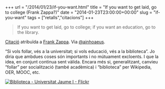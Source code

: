 +++
url = "/2014/01/23/if-you-want.html"
title = "If you want to get laid, go to college (Frank Zappa?)"
date = "2014-01-23T23:00:00+00:00"
slug = "if-you-want"
tags = ["retalls","citacions"]
+++

> If you want to get laid, go to college; if you want an education, go to the library.

[Citació](http://www.barrypopik.com/index.php/new_york_city/entry/if_you_want_to_get_laid_go_to_college_if_you_want_an_education_go_to_the_li/) atribuïda a [Frank Zappa](https://en.wikipedia.org/wiki/Frank_Zappa). Via [@ainhoaeus](https://twitter.com/ainhoaeus/status/426040151941582848).

“Si vols follar, vés a la universitat; si vols educació, vés a la biblioteca”. Jo diria que ambdues coses són importants i no mútuament excloents. I que la idea, en conjunt continua sent vàlida. Encara més si, generalitzant, canvieu “follar” per socialització (també acadèmica) i “biblioteca” per Wikipedia, OER, MOOC, etc.

<a href="http://www.flickr.com/photos/universitatjaumei/5404043659/" title="Biblioteca - Universitat Jaume I - Flickr"><img src="/uploads/2019/b3fc905481.jpg" alt="Biblioteca - Universitat Jaume I - Flickr" /></a>

